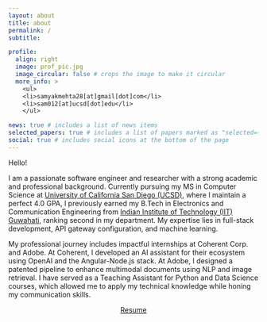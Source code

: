 ```yaml
---
layout: about
title: about
permalink: /
subtitle:

profile:
  align: right
  image: prof_pic.jpg
  image_circular: false # crops the image to make it circular
  more_info: >
    <ul>
    <li>samyakmehta28[at]gmail[dot]com</li>
    <li>sam012[at]ucsd[dot]edu</li>
    </ul>

news: true # includes a list of news items
selected_papers: true # includes a list of papers marked as "selected={true}"
social: true # includes social icons at the bottom of the page
---
```


Hello!

I am a passionate software engineer and researcher with a strong academic and professional background. Currently pursuing my MS in Computer Science at [University of California San Diego (UCSD)](https://ucsd.edu), where I maintain a perfect 4.0 GPA, I previously earned my B.Tech in Electronics and Communication Engineering from [Indian Institute of Technology (IIT) Guwahati](https://www.iitg.ac.in/), ranking second in my department. My expertise lies in full-stack development, API gateway configuration, and machine learning.

My professional journey includes impactful internships at Coherent Corp. and Adobe. At Coherent, I developed an AI assistant for their ecosystem using OpenAI and the Angular-Node.js stack. At Adobe, I designed a patented pipeline to enhance multimodal documents using NLP and image retrieval. I have served as a Teaching Assistant for Python and Data Science courses, which allowed me to apply my technical knowledge while honing my communication skills.

<p style="text-align: center;">
<a href="https://drive.google.com/file/d/1TICChWqKtglmdXByuBJtywaxPfFGPbZP/view?usp=sharing">Resume</a>
</p>
